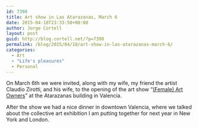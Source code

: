 ```yaml
---
id: 7398
title: Art show in Las Atarazanas, March 6
date: 2015-04-18T23:33:50+00:00
author: Jorge Cortell
layout: post
guid: http://blog.cortell.net/?p=7398
permalink: /blog/2015/04/18/art-show-in-las-atarazanas-march-6/
categories:
  - Art
  - "Life's pleasures"
  - Personal
---
```

On March 6th we were invited, along with my wife, my friend the artist Claudio Zirotti, and his wife, to the opening of the art show “<a href="http://www.europapress.es/comunitat-valenciana/noticia-cultura-exposicion-multidisciplinar-muestra-duenas-arte-atarazanas-20150306155846.html" title="http://www.europapress.es/comunitat-valenciana/noticia-cultura-exposicion-multidisciplinar-muestra-duenas-arte-atarazanas-20150306155846.html" target="_blank">(Female) Art Owners</a>” at the Atarazanas building in Valencia.

After the show we had a nice dinner in downtown Valencia, where we talked about the collective art exhibition I am putting together for next year in New York and London.